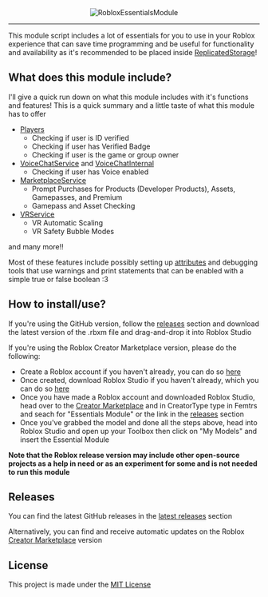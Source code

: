 <div align="center">
	<img src="https://github.com/MafuSaku/roblox-essentials/assets/58628602/cee6f4e2-2428-4d97-9e5b-be8f1fc5d621" alt="RobloxEssentialsModule" />
</div>

<hr />

This module script includes a lot of essentials for you to use in your Roblox experience that can save time programming and be useful for functionality and availability as it's recommended to be placed inside [ReplicatedStorage](https://create.roblox.com/docs/reference/engine/classes/ReplicatedStorage)!

## What does this module include?
I'll give a quick run down on what this module includes with it's functions and features! This is a quick summary and a little taste of what this module has to offer

- [Players](https://create.roblox.com/docs/reference/engine/classes/Players)
  - Checking if user is ID verified
  - Checking if user has Verified Badge
  - Checking if user is the game or group owner
- [VoiceChatService](https://create.roblox.com/docs/reference/engine/classes/VoiceChatService) and [VoiceChatInternal](https://create.roblox.com/docs/reference/engine/classes/VoiceChatInternal)
  - Checking if user has Voice enabled
- [MarketplaceService](https://create.roblox.com/docs/reference/engine/classes/MarketplaceService)
  - Prompt Purchases for Products (Developer Products), Assets, Gamepasses, and Premium
  - Gamepass and Asset Checking
- [VRService](https://create.roblox.com/docs/reference/engine/classes/VRService)
  - VR Automatic Scaling
  - VR Safety Bubble Modes
    
and many more!!

Most of these features include possibly setting up [attributes](https://create.roblox.com/docs/studio/instance-attributes) and debugging tools that use warnings and print statements that can be enabled with a simple true or false boolean :3

## How to install/use?
If you're using the GitHub version, follow the [releases](#releases) section and download the latest version of the .rbxm file and drag-and-drop it into Roblox Studio

If you're using the Roblox Creator Marketplace version, please do the following:
- Create a Roblox account if you haven't already, you can do so [here](https://www.roblox.com/signup)
- Once created, download Roblox Studio if you haven't already, which you can do so [here](https://create.roblox.com/landing)
- Once you have made a Roblox account and downloaded Roblox Studio, head over to the [Creator Marketplace](https://create.roblox.com/marketplace) and in CreatorType type in Femtrs and seach for "Essentials Module" or the link in the [releases](#releases) section
- Once you've grabbed the model and done all the steps above, head into Roblox Studio and open up your Toolbox then click on "My Models" and insert the Essential Module
  
**Note that the Roblox release version may include other open-source projects as a help in need or as an experiment for some and is not needed to run this module**

## Releases
You can find the latest GitHub releases in the [latest releases](https://github.com/mafusaku/roblox-essentials/latest/releases) section

Alternatively, you can find and receive automatic updates on the Roblox [Creator Marketplace](https://create.roblox.com/marketplace/asset/14063644500/Essentials-Module) version

## License
This project is made under the [MIT License](LICENSE)
